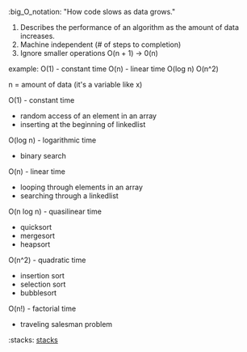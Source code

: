 :big_O_notation: "How code slows as data grows." 
1. Describes the performance of an algorithm as the amount of data increases.
2. Machine independent (# of steps to completion)
3. Ignore smaller operations O(n + 1) -> 0(n)

example:  O(1) - constant time
          O(n) - linear time
          O(log n)
          O(n^2)

n = amount of data (it's a variable like x)

O(1) - constant time
* random access of an element in an array
* inserting at the beginning of linkedlist

O(log n) - logarithmic time
* binary search

O(n) - linear time
* looping through elements in an array
* searching through a linkedlist

O(n log n) - quasilinear time
* quicksort
* mergesort
* heapsort

O(n^2) - quadratic time
* insertion sort
* selection sort
* bubblesort

O(n!) - factorial time
* traveling salesman problem

:stacks:
[stacks](stacks.js)
